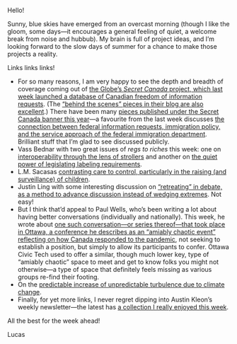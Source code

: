 Hello!

Sunny, blue skies have emerged from an overcast morning (though I like the gloom, some days—it encourages a general feeling of quiet, a welcome break from noise and hubbub). My brain is full of project ideas, and I’m looking forward to the slow days of summer for a chance to make those projects a reality.

Links links links!

- For so many reasons, I am very happy to see the depth and breadth of coverage coming out of [the Globe’s _Secret Canada_ project, which last week launched a database of Canadian freedom of information requests](https://www.secretcanada.com/). (The [“behind the scenes” pieces in their blog are also excellent](https://www.secretcanada.com/news).) There have been many [pieces published under the Secret Canada banner this year](https://theglobeandmail.com/topics/secret-canada/)—a favourite from the last week discusses [the connection between federal information requests, immigration policy, and the service approach of the federal immigration department](https://www.theglobeandmail.com/canada/article-immigration-applications-access-requests/). Brilliant stuff that I’m glad to see discussed publicly.
- Vass Bednar with two great issues of _regs to riches_ this week: one on [interoperability through the lens of strollers](https://www.regs2riches.com/p/strolling) and another on [the quiet power of legislating labeling requirements](https://www.regs2riches.com/p/what-tech-policy-can-learn-from-textiles?utm_source=substack&utm_medium=email).
- L.M. Sacasas [contrasting care to control, particularly in the raising (and surveillance) of children](https://theconvivialsociety.substack.com/p/care-not-control).
- Justin Ling with some interesting discussion on [“retreating” in debate, as a method to advance discussion instead of wedging extremes](https://www.bugeyedandshameless.com/p/concede-the-point). Not easy!
- But I think that’d appeal to Paul Wells, who’s been writing a lot about having better conversations (individually and nationally). This week, he wrote about [one such conversation—or series thereof—that took place in Ottawa, a conference he describes as an “amiably chaotic event” reflecting on how  Canada responded to the pandemic](https://paulwells.substack.com/p/governing-in-crisis-and-not-snapping), not seeking to establish a position, but simply to allow its participants to confer. Ottawa Civic Tech used to offer a similar, though much lower key, type of “amiably chaotic” space to meet and get to know folks you might not otherwise—a type of space that definitely feels missing as various groups re-find their footing.
- On the [predictable increase of unpredictable turbulence due to climate change](https://www.theverge.com/23758593/flight-turbulence-climate-change-research-planes-airlines).
- Finally, for yet more links, I never regret dipping into Austin Kleon’s weekly newsletter—the latest has [a collection I really enjoyed this week](https://austinkleon.substack.com/p/books-are-made-out-of-books).

All the best for the week ahead!

Lucas